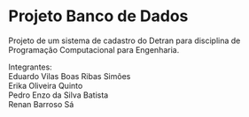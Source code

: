 # Projeto Banco de Dados
 Projeto de um sistema de cadastro do Detran para disciplina de Programação Computacional para Engenharia.
 
 Integrantes:<br/>
 Eduardo Vilas Boas Ribas Simões <br/>
 Erika Oliveira Quinto <br/>
 Pedro Enzo da Silva Batista <br/>
 Renan Barroso Sá 
